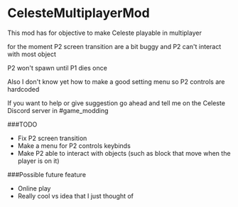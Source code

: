 # CelesteMultiplayerMod
This mod has for objective to make Celeste playable in multiplayer

for the moment P2 screen transition are a bit buggy and P2 can't interact with most object 

P2 won't spawn until P1 dies once

Also I don't know yet how to make a good setting menu so P2 controls are hardcoded

If you want to help or give suggestion go ahead and tell me on the Celeste Discord server in #game_modding

###TODO
- Fix P2 screen transition
- Make a menu for P2 controls keybinds
- Make P2 able to interact with objects (such as block that move when the player is on it)

###Possible future feature
- Online play
- Really cool vs idea that I just thought of
